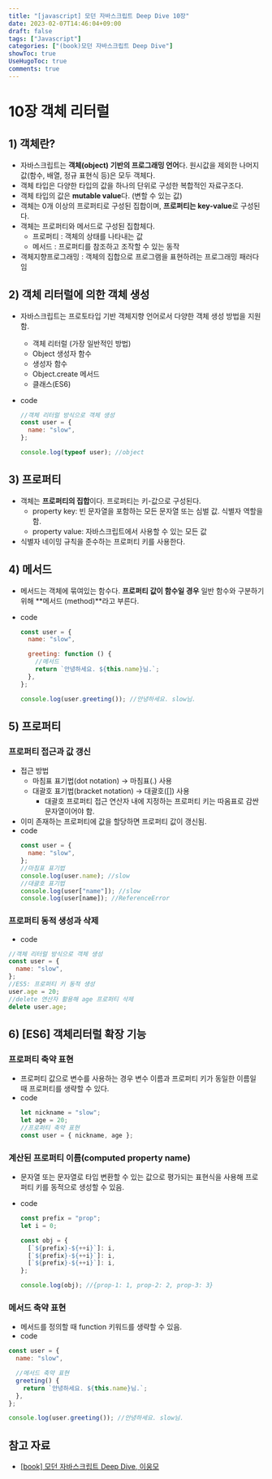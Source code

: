 ```yaml
---
title: "[javascript] 모던 자바스크립트 Deep Dive 10장"
date: 2023-02-07T14:46:04+09:00
draft: false
tags: ["Javascript"]
categories: ["(book)모던 자바스크립트 Deep Dive"]
showToc: true
UseHugoToc: true
comments: true
---
```


# 10장 객체 리터럴

## 1) 객체란?

- 자바스크립트는 **객체(object) 기반의 프로그래밍 언어**다. 원시값을 제외한 나머지 값(함수, 배열, 정규 표현식 등)은 모두 객체다.
- 객체 타입은 다양한 타입의 값을 하나의 단위로 구성한 복합적인 자료구조다.
- 객체 타입의 값은 **mutable value**다. (변할 수 있는 값)
- 객체는 0개 이상의 프로퍼티로 구성된 집합이며, **프로퍼티는 key-value**로 구성된다.
- 객체는 프로퍼티와 메서드로 구성된 집합체다.
  - 프로퍼티 : 객체의 상태를 나타내는 값
  - 메서드 : 프로퍼티를 참조하고 조작할 수 있는 동작
- 객체지향프로그래밍 : 객체의 집합으로 프로그램을 표현하려는 프로그래밍 패러다임

## 2) 객체 리터럴에 의한 객체 생성

- 자바스크립트는 프로토타입 기반 객체지향 언어로서 다양한 객체 생성 방법을 지원함.
  - 객체 리터럴 (가장 일반적인 방법)
  - Object 생성자 함수
  - 생성자 함수
  - Object.create 메서드
  - 클래스(ES6)
- code

  ```jsx
  //객체 리터럴 방식으로 객체 생성
  const user = {
    name: "slow",
  };

  console.log(typeof user); //object
  ```

## 3) 프로퍼티

- 객체는 **프로퍼티의 집합**이다. 프로퍼티는 키-값으로 구성된다.
  - property key: 빈 문자열을 포함하는 모든 문자열 또는 심벌 값. 식별자 역할을 함.
  - property value: 자바스크립트에서 사용할 수 있는 모든 값
- 식별자 네이밍 규칙을 준수하는 프로퍼티 키를 사용한다.

## 4) 메서드

- 메서드는 객체에 묶여있는 함수다. **프로퍼티 값이 함수일 경우** 일반 함수와 구분하기 위해 **메서드 (method)**라고 부른다.
- code

  ```jsx
  const user = {
    name: "slow",

    greeting: function () {
      //메서드
      return `안녕하세요. ${this.name}님.`;
    },
  };

  console.log(user.greeting()); //안녕하세요. slow님.
  ```

## 5) 프로퍼티

### 프로퍼티 접근과 값 갱신

- 접근 방법
  - 마침표 표기법(dot notation) → 마침표(.) 사용
  - 대괄호 표기법(bracket notation) → 대괄호([]) 사용
    - 대괄호 프로퍼티 접근 연산자 내에 지정하는 프로퍼티 키는 따옴표로 감싼 문자열이어야 함.
- 이미 존재하는 프로퍼티에 값을 할당하면 프로퍼티 값이 갱신됨.
- code
  ```jsx
  const user = {
    name: "slow",
  };
  //마침표 표기법
  console.log(user.name); //slow
  //대괄호 표기법
  console.log(user["name"]); //slow
  console.log(user[name]); //ReferenceError
  ```

### 프로퍼티 동적 생성과 삭제

- code

```jsx
//객체 리터럴 방식으로 객체 생성
const user = {
  name: "slow",
};
//ES5: 프로퍼티 키 동적 생성
user.age = 20;
//delete 연산자 활용해 age 프로퍼티 삭제
delete user.age;
```

## 6) [ES6] 객체리터럴 확장 기능

### 프로퍼티 축약 표현

- 프로퍼티 값으로 변수를 사용하는 경우 변수 이름과 프로퍼티 키가 동일한 이름일 때 프로퍼티를 생략할 수 있다.
- code
  ```jsx
  let nickname = "slow";
  let age = 20;
  //프로퍼티 축약 표현
  const user = { nickname, age };
  ```

### 계산된 프로퍼티 이름(computed property name)

- 문자열 또는 문자열로 타입 변환할 수 있는 값으로 평가되는 표현식을 사용해 프로퍼티 키를 동적으로 생성할 수 있음.
- code

  ```jsx
  const prefix = "prop";
  let i = 0;

  const obj = {
    [`${prefix}-${++i}`]: i,
    [`${prefix}-${++i}`]: i,
    [`${prefix}-${++i}`]: i,
  };

  console.log(obj); //{prop-1: 1, prop-2: 2, prop-3: 3}
  ```

### 메서드 축약 표현

- 메서드를 정의할 때 function 키워드를 생략할 수 있음.
- code

```jsx
const user = {
  name: "slow",

  //메서드 축약 표현
  greeting() {
    return `안녕하세요. ${this.name}님.`;
  },
};

console.log(user.greeting()); //안녕하세요. slow님.
```

## 참고 자료

- [[book] 모던 자바스크립트 Deep Dive, 이웅모](https://product.kyobobook.co.kr/detail/S000001766445)
